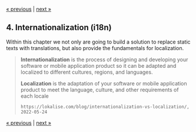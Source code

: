 [« previous](03-routing.md) | [next »](05-utilities.md)

## 4. Internationalization (i18n)
Within this chapter we not only are going to build a solution to replace static texts
with translations, but also provide the fundamentals for localization.

> **Internationalization** is the process of designing and developing your software or mobile application product so it can be adapted and localized to different cultures, regions, and languages.
> 
> **Localization** is the adaptation of your software or mobile application product to meet the language, culture, and other requirements of each locale
>
> `https://lokalise.com/blog/internationalization-vs-localization/, 2022-05-24`

[« previous](03-routing.md) | [next »](05-utilities.md)